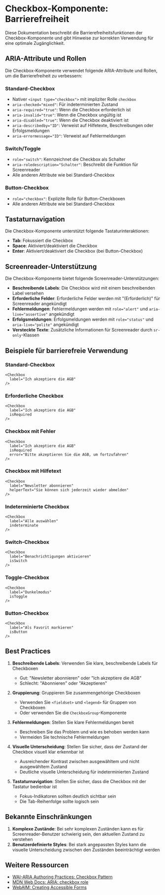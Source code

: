 # Checkbox-Komponente: Barrierefreiheit

Diese Dokumentation beschreibt die Barrierefreiheitsfunktionen der Checkbox-Komponente und gibt Hinweise zur korrekten Verwendung für eine optimale Zugänglichkeit.

## ARIA-Attribute und Rollen

Die Checkbox-Komponente verwendet folgende ARIA-Attribute und Rollen, um die Barrierefreiheit zu verbessern:

### Standard-Checkbox
- Nativer `<input type="checkbox">` mit impliziter Rolle `checkbox`
- `aria-checked="mixed"`: Für indeterminierten Zustand
- `aria-required="true"`: Wenn die Checkbox erforderlich ist
- `aria-invalid="true"`: Wenn die Checkbox ungültig ist
- `aria-disabled="true"`: Wenn die Checkbox deaktiviert ist
- `aria-describedby="ID"`: Verweist auf Hilfetexte, Beschreibungen oder Erfolgsmeldungen
- `aria-errormessage="ID"`: Verweist auf Fehlermeldungen

### Switch/Toggle
- `role="switch"`: Kennzeichnet die Checkbox als Schalter
- `aria-roledescription="Schalter"`: Beschreibt die Funktion für Screenreader
- Alle anderen Attribute wie bei Standard-Checkbox

### Button-Checkbox
- `role="checkbox"`: Explizite Rolle für Button-Checkboxen
- Alle anderen Attribute wie bei Standard-Checkbox

## Tastaturnavigation

Die Checkbox-Komponente unterstützt folgende Tastaturinteraktionen:

- **Tab**: Fokussiert die Checkbox
- **Space**: Aktiviert/deaktiviert die Checkbox
- **Enter**: Aktiviert/deaktiviert die Checkbox (bei Button-Checkbox)

## Screenreader-Unterstützung

Die Checkbox-Komponente bietet folgende Screenreader-Unterstützungen:

- **Beschreibende Labels**: Die Checkbox wird mit einem beschreibenden Label versehen
- **Erforderliche Felder**: Erforderliche Felder werden mit "(Erforderlich)" für Screenreader angekündigt
- **Fehlermeldungen**: Fehlermeldungen werden mit `role="alert"` und `aria-live="assertive"` angekündigt
- **Erfolgsmeldungen**: Erfolgsmeldungen werden mit `role="status"` und `aria-live="polite"` angekündigt
- **Versteckte Texte**: Zusätzliche Informationen für Screenreader durch `sr-only`-Klassen

## Beispiele für barrierefreie Verwendung

### Standard-Checkbox

```tsx
<Checkbox 
  label="Ich akzeptiere die AGB" 
/>
```

### Erforderliche Checkbox

```tsx
<Checkbox 
  label="Ich akzeptiere die AGB" 
  isRequired 
/>
```

### Checkbox mit Fehler

```tsx
<Checkbox 
  label="Ich akzeptiere die AGB" 
  isRequired 
  error="Bitte akzeptieren Sie die AGB, um fortzufahren" 
/>
```

### Checkbox mit Hilfetext

```tsx
<Checkbox 
  label="Newsletter abonnieren" 
  helperText="Sie können sich jederzeit wieder abmelden" 
/>
```

### Indeterminierte Checkbox

```tsx
<Checkbox 
  label="Alle auswählen" 
  indeterminate 
/>
```

### Switch-Checkbox

```tsx
<Checkbox 
  label="Benachrichtigungen aktivieren" 
  isSwitch 
/>
```

### Toggle-Checkbox

```tsx
<Checkbox 
  label="Dunkelmodus" 
  isToggle 
/>
```

### Button-Checkbox

```tsx
<Checkbox 
  label="Als Favorit markieren" 
  isButton 
/>
```

## Best Practices

1. **Beschreibende Labels**: Verwenden Sie klare, beschreibende Labels für Checkboxen
   - Gut: "Newsletter abonnieren" oder "Ich akzeptiere die AGB"
   - Schlecht: "Abonnieren" oder "Akzeptieren"

2. **Gruppierung**: Gruppieren Sie zusammengehörige Checkboxen
   - Verwenden Sie `<fieldset>` und `<legend>` für Gruppen von Checkboxen
   - Oder verwenden Sie die `CheckboxGroup`-Komponente

3. **Fehlermeldungen**: Stellen Sie klare Fehlermeldungen bereit
   - Beschreiben Sie das Problem und wie es behoben werden kann
   - Vermeiden Sie technische Fehlermeldungen

4. **Visuelle Unterscheidung**: Stellen Sie sicher, dass der Zustand der Checkbox visuell klar erkennbar ist
   - Ausreichender Kontrast zwischen ausgewähltem und nicht ausgewähltem Zustand
   - Deutliche visuelle Unterscheidung für indeterminierten Zustand

5. **Tastaturnavigation**: Stellen Sie sicher, dass die Checkbox mit der Tastatur bedienbar ist
   - Fokus-Indikatoren sollten deutlich sichtbar sein
   - Die Tab-Reihenfolge sollte logisch sein

## Bekannte Einschränkungen

1. **Komplexe Zustände**: Bei sehr komplexen Zuständen kann es für Screenreader-Benutzer schwierig sein, den aktuellen Zustand zu verstehen
2. **Benutzerdefinierte Styles**: Bei stark angepassten Styles kann die visuelle Unterscheidung zwischen den Zuständen beeinträchtigt werden

## Weitere Ressourcen

- [WAI-ARIA Authoring Practices: Checkbox Pattern](https://www.w3.org/WAI/ARIA/apg/patterns/checkbox/)
- [MDN Web Docs: ARIA: checkbox role](https://developer.mozilla.org/en-US/docs/Web/Accessibility/ARIA/Roles/checkbox_role)
- [WebAIM: Creating Accessible Forms](https://webaim.org/techniques/forms/)